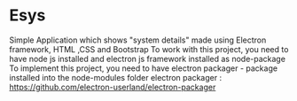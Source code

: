 # Esys
Simple Application which shows "system details" made using Electron framework, HTML ,CSS and Bootstrap
To work with this project, you need to have node js installed and electron js framework installed as node-package
To implement this project, you need to have electron packager - package installed into the node-modules folder
electron packager  : https://github.com/electron-userland/electron-packager
